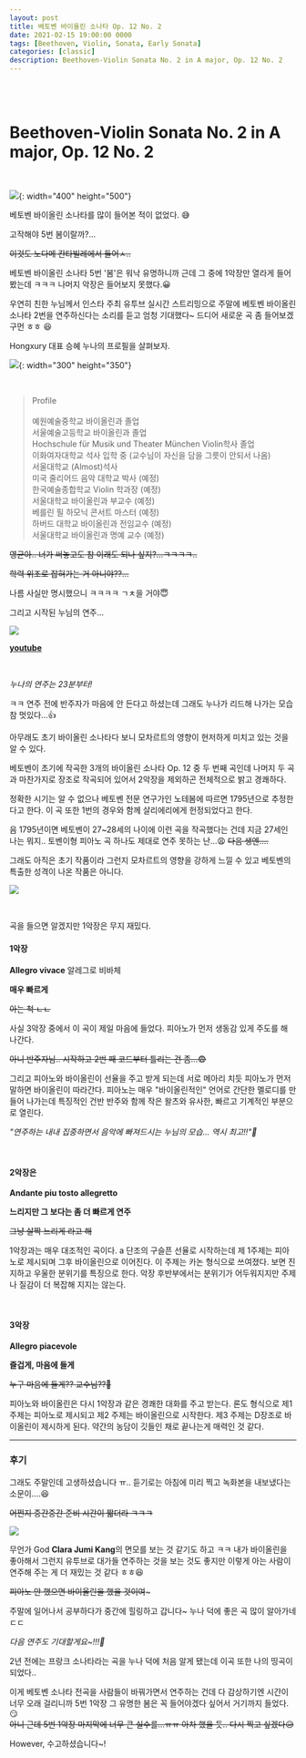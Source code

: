 ```yaml
---
layout: post
title: 베토벤 바이올린 소나타 Op. 12 No. 2
date: 2021-02-15 19:00:00 0000
tags: [Beethoven, Violin, Sonata, Early Sonata]
categories: [classic]
description: Beethoven-Violin Sonata No. 2 in A major, Op. 12 No. 2
---
```


<br><br>

# Beethoven-Violin Sonata No. 2 in A major, Op. 12 No. 2

<br>

![](/images/Classic/Beethoven-01/2021-02-16-23-13-19.png){: width="400" height="500"}

베토벤 바이올린 소나타를 많이 들어본 적이 없었다. :sweat_smile:

고작해야 5번 봄이랄까?...

~~이것도 노다메 칸타빌레에서 들어ㅅ..~~

베토벤 바이올린 소나타 5번 '봄'은 워낙 유명하니까 근데 그 중에 1악장만 열라게 들어봤는데 ㅋㅋㅋ 나머지 악장은 들어보지 못했다.:grinning:

우연히 친한 누님께서 인스타 주최 유투브 실시간 스트리밍으로 주말에 베토벤 바이올린 소나타 2번을 연주하신다는 소리를 듣고 엄청 기대했다~ 드디어 새로운 곡 좀 들어보겠구먼 ㅎㅎ :laughing:

Hongxury 대표 승혜 누나의 프로필을 살펴보자.

![](/images/Classic/Beethoven-01/hong.PNG){: width="300" height="350"}

<br>

> Profile<br><br>
> 예원예술중학교 바이올린과 졸업<br>
> 서울예술고등학교 바이올린과 졸업<br>
> Hochschule für Musik und Theater München Violin학사 졸업<br>
> 이화여자대학교 석사 입학 중 (교수님이 자신을 담을 그릇이 안되서 나옴)<br>
> 서울대학교 (Almost)석사<br>
> 미국 줄리어드 음악 대학교 박사 (예정)<br>
> 한국예술종합학교 Violin 학과장 (예정)<br>
> 서울대학교 바이올린과 부교수 (예정)<br>
> 베를린 필 하모닉 콘서트 마스터 (예정)<br>
> 하버드 대학교 바이올린과 전임교수 (예정)<br>
> 서울대학교 바이올린과 명예 교수 (예정)<br>

~~영균아.. 너가 써놓고도 참 이래도 되나 싶지?...ㅋㅋㅋㅋ..~~

~~학력 위조로 잡혀가는 거 아니야??...~~

나름 사실만 명시했으니 ㅋㅋㅋㅋ ㄱㅊ을 거야:innocent:

그리고 시작된 누님의 연주...

![](/images/Classic/Beethoven-01/2021-02-16-23-21-55.png)

**[youtube](https://www.youtube.com/watch?v=Wv9Ti50nnMI)**

<br>

_누나의 연주는 23분부터!_

ㅋㅋ 연주 전에 반주자가 마음에 안 든다고 하셨는데 그래도 누나가 리드해 나가는 모습 참 멋있다...:thumbsup:

아무래도 초기 바이올린 소나타다 보니 모차르트의 영향이 현저하게 미치고 있는 것을 알 수 있다.

베토벤이 초기에 작곡한 3개의 바이올린 소나타 Op. 12 중 두 번째 곡인데 나머지 두 곡과 마찬가지로 장조로 작곡되어 있어서 2악장을 제외하곤 전체적으로 밝고 경쾌하다.

정확한 시기는 알 수 없으나 베토벤 전문 연구가인 노테봄에 따르면 1795년으로 추정한다고 한다. 이 곡 또한 1번의 경우와 함께 살리에리에게 헌정되었다고 한다.

음 1795년이면 베토벤이 27~28세의 나이에 이런 곡을 작곡했다는 건데 지금 27세인 나는 뭐지.. 토벤이형 피아노 곡 하나도 제대로 연주 못하는 난...:weary:
~~다음 생엔....~~

그래도 아직은 초기 작품이라 그런지 모차르트의 영향을 강하게 느낄 수 있고 베토벤의 특출한 성격이 나온 작품은 아니다.

![](/images/Classic/Beethoven-01/2021-02-16-23-42-46.png)

<br>

곡을 들으면 알겠지만 1악장은 무지 재밌다.

#### 1악장

**Allegro vivace** 알레그로 비바체

**매우 빠르게**

~~아는 척 ㄴㄴ~~

사실 3악장 중에서 이 곡이 제일 마음에 들었다. 피아노가 먼저 생동감 있게 주도를 해 나간다.

~~아니 반주자님.. 시작하고 2번 째 코드부터 틀리는 건 좀...:fearful:~~

그리고 피아노와 바이올린이 선율을 주고 받게 되는데 서로 메아리 치듯 피아노가 먼저 말하면 바이올린이 따라간다. 피아노는 매우 "바이올린적인" 언어로 간단한 멜로디를 만들어 나가는데 특징적인 건반 반주와 함께 작은 왈츠와 유사한, 빠르고 기계적인 부분으로 열린다.

_"연주하는 내내 집중하면서 음악에 빠져드시는 누님의 모습... 역시 최고!!":clap:_

<br>

#### 2악장은

**Andante piu tosto allegretto**

**느리지만 그 보다는 좀 더 빠르게 연주**

~~그냥 살짝 느리게 라고 해~~

1악장과는 매우 대조적인 곡이다. a 단조의 구슬픈 선율로 시작하는데 제 1주제는 피아노로 제시되며 그후 바이올린으로 이어진다. 이 주제는 카논 형식으로 쓰여졌다. 보면 진지하고 우울한 분위기를 특징으로 한다. 악장 후반부에서는 분위기가 어두워지지만 주제나 질감이 더 복잡해 지지는 않는다.

<br>

#### 3악장

**Allegro piacevole**

**즐겁게, 마음에 들게**

~~누구 마음에 들게?? 교수님??:runner:~~

피아노와 바이올린은 다시 1악장과 같은 경쾌한 대화를 주고 받는다. 론도 형식으로 제1 주제는 피아노로 제시되고 제2 주제는 바이올린으로 시작한다. 제3 주제는 D장조로 바이올린이 제시하게 된다. 약간의 농담이 깃들인 채로 끝나는게 매력인 것 같다.

---

### **후기**

그래도 주말인데 고생하셨습니다 ㅠ..
듣기로는 아침에 미리 찍고 녹화본을 내보냈다는 소문이....:laughing:

~~어쩐지 중간중간 준비 시간이 짧더라 ㅋㅋㅋ~~

![](/images/Classic/Beethoven-01/2021-02-17-12-23-16.png)

무언가 God **Clara Jumi Kang**의 면모를 보는 것 같기도 하고 ㅋㅋ
내가 바이올린을 좋아해서 그런지 유투브로 대가들 연주하는 것을 보는 것도 좋지만
이렇게 아는 사람이 연주해 주는 게 더 재밌는 것 같다 ㅎㅎ:satisfied:

~~피아노 안 했으면 바이올린을 했을 것이여~~~

주말에 일어나서 공부하다가 중간에 힐링하고 갑니다~
누나 덕에 좋은 곡 많이 알아가네 ㄷㄷ

_다음 연주도 기대할게요~!!!:violin:_

2년 전에는 프랑크 소나타라는 곡을 누나 덕에 처음 알게 됐는데
이곡 또한 나의 띵곡이 되었다..

이게 베토벤 소나타 전곡을 사람들이 바꿔가면서 연주하는 건데 다 감상하기엔 시간이 너무 오래 걸리니까
5번 1악장 그 유명한 봄은 꼭 들어야겠다 싶어서 거기까지 들었다. :smirk:<br>
~~아니 근데 5번 1악장 마지막에 너무 큰 실수를...ㅠㅠ 아차 했을 듯.. 다시 찍고 싶겠다:disappointed_relieved:~~

However, 수고하셨습니다~!
